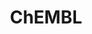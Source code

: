 ---
layout: default
bigquery: https://console.cloud.google.com/bigquery?p=patents-public-data&d=ebi_chembl&page=dataset
citation: '"The ChEMBL database in 2017." Anna Gaulton, Anne Hersey, Michał Nowotka,
  A Patrícia Bento, Jon Chambers, David Mendez, Prudence Mutowo, Francis Atkinson,
  Louisa J Bellis, Elena Cibrián-Uhalte, Mark Davies, Nathan Dedman, Anneli Karlsson,
  María Paula Magariños, John P Overington, George Papadatos, Ines Smit, Andrew R
  Leach Nucleic acids Research (2017) 45 (Database Issue), D945-D954'
contributors: European Bioinformatics Institute
cost: None
description: ChEMBL Data is a manually curated database of small molecules used in
  drug discovery, including information about existing patented drugs.
documentation: 'schema: https://www.ebi.ac.uk/chembl/db_schema


  '
last_edit: Mon, 04 Apr 2022 19:07:30 GMT
location: https://console.cloud.google.com/marketplace/product/google_patents_public_datasets/chembl
maintained_by: EMBL-EBI, an outstation of European Molecular Biology Laboratory
related_publications: '

  ChEMBL: towards direct deposition of bioassay data.


  Mendez D, Gaulton A, Bento AP, Chambers J, De Veij M, Félix E, Magariños MP, Mosquera
  JF, Mutowo P, Nowotka M, Gordillo-Marañón M, Hunter F, Junco L, Mugumbate G, Rodriguez-Lopez
  M, Atkinson F, Bosc N, Radoux CJ, Segura-Cabrera A, Hersey A, Leach AR.


  — Nucleic Acids Res. 2019; 47(D1):D930-D940. doi: 10.1093/nar/gky1075

  '
schema_fields: '[''cell_description'', ''activity_id'', ''parenteral'', ''co_stem_id'',
  ''abstract'', ''issue'', ''usan_substem'', ''protein_class_id'', ''relationship'',
  ''as_id'', ''relationship_type'', ''protein_class_synonym'', ''tid'', ''doi'', ''who_extra'',
  ''acd_logp'', ''ap_id'', ''src_description'', ''class_type'', ''ridx'', ''relation'',
  ''assay_type'', ''synonyms'', ''withdrawn_flag'', ''title'', ''assay_desc'', ''mw_monoisotopic'',
  ''orig_description'', ''stat'', ''db_version'', ''normal_range_max'', ''updated_on'',
  ''syn_type'', ''label'', ''mecref_id'', ''name'', ''uberon_id'', ''published_type'',
  ''drug_substance_flag'', ''target_type'', ''tid_fixed'', ''std_act_id'', ''confidence'',
  ''uo_units'', ''patent_no'', ''isoform'', ''ddd_value'', ''num_ro5_violations'',
  ''standard_relation'', ''formulation_id'', ''standard_inchi_key'', ''protein_class_desc'',
  ''first_page'', ''product_id'', ''frac_code'', ''mc_target_type'', ''version'',
  ''num_lipinski_ro5_violations'', ''prod_pat_id'', ''biocomp_id'', ''definition'',
  ''src_assay_id'', ''hrac_class_id'', ''cl_lincs_id'', ''rtb'', ''helm_notation'',
  ''patent_id'', ''ad_type'', ''substrate_record_id'', ''ref_id'', ''standard_type'',
  ''black_box_warning'', ''site_id'', ''hbd_lipinski'', ''doc_type'', ''research_stem'',
  ''standard_text_value'', ''trade_name'', ''who_name'', ''parent_type'', ''lle'',
  ''units'', ''compound_key'', ''publication_number'', ''curation_comment'', ''accession'',
  ''value'', ''hba'', ''entity_type'', ''irac_class_id'', ''level4_description'',
  ''prediction_method'', ''targcomp_id'', ''relationship_desc'', ''level3'', ''cidx'',
  ''warning_country'', ''mw_freebase'', ''level3_description'', ''delist_flag'', ''bto_id'',
  ''sequence'', ''comp_go_id'', ''canonical_smiles'', ''selectivity_comment'', ''max_phase_for_ind'',
  ''upper_value'', ''last_active'', ''activity_count'', ''go_id'', ''ddd_id'', ''compd_id'',
  ''level5'', ''approval_date'', ''year'', ''src_short_name'', ''chirality'', ''bao_format'',
  ''usan_stem_id'', ''strength'', ''l6'', ''ro3_pass'', ''full_mwt'', ''drugind_id'',
  ''cell_source_organism'', ''first_in_class'', ''pathway_id'', ''molregno'', ''text_value'',
  ''alert_set_id'', ''aromatic_rings'', ''availability_type'', ''warning_class'',
  ''related_tid'', ''log_id'', ''direct_interaction'', ''potential_duplicate'', ''mol_atc_id'',
  ''comp_class_id'', ''cpd_str_alert_id'', ''assay_source'', ''volume'', ''assay_param_id'',
  ''withdrawn_reason'', ''warning_id'', ''rgid'', ''metabolite_record_id'', ''l1'',
  ''l7'', ''mol_frac_id'', ''assay_strain'', ''mesh_id'', ''metref_id'', ''met_id'',
  ''assay_class_id'', ''compsyn_id'', ''route'', ''ass_cls_map_id'', ''end_position'',
  ''standard_flag'', ''aidx'', ''downgraded'', ''indref_id'', ''confidence_score'',
  ''mechanism_comment'', ''chebi_par_id'', ''ref_type'', ''stem'', ''variant_id'',
  ''withdrawn_year'', ''smid'', ''data_validity_comment'', ''assay_test_type'', ''irac_code'',
  ''domain_type'', ''innovator_company'', ''description'', ''cell_ontology_id'', ''atc_code'',
  ''caloha_id'', ''warnref_id'', ''start_position'', ''applicant_full_name'', ''molecular_species'',
  ''inorganic_flag'', ''organism'', ''sei'', ''standard_inchi'', ''molfile'', ''assay_id'',
  ''target_mapping'', ''clo_id'', ''drug_record_id'', ''component_id'', ''mol_hrac_id'',
  ''drug_product_flag'', ''assay_tax_id'', ''oc_id'', ''site_residues'', ''sitecomp_id'',
  ''cell_source_tax_id'', ''action_type'', ''tax_id'', ''authors'', ''efo_id'', ''level4'',
  ''therapeutic_flag'', ''last_page'', ''parent_go_id'', ''warning_year'', ''set_name'',
  ''mec_id'', ''active_ingredient'', ''src_compound_id'', ''domain_id'', ''alert_id'',
  ''submission_date'', ''cx_logd'', ''idx'', ''path'', ''usan_stem'', ''enzyme_tid'',
  ''site_name'', ''mechanism_of_action'', ''short_name'', ''stem_class'', ''l2'',
  ''subgroup'', ''targrel_id'', ''cell_source_tissue'', ''tbl'', ''homologue'', ''mc_target_name'',
  ''chembl_id'', ''frac_class_id'', ''cx_most_bpka'', ''alert_name'', ''parameter_type'',
  ''compound_name'', ''toid'', ''src_id'', ''major_class'', ''nda_type'', ''polymer_flag'',
  ''heavy_atoms'', ''warning_type'', ''first_approval'', ''psa'', ''l8'', ''hbd'',
  ''cell_id'', ''updated_by'', ''comments'', ''hba_lipinski'', ''molecular_mechanism'',
  ''molsyn_id'', ''ddd_comment'', ''domain_description'', ''natural_product'', ''bei'',
  ''mc_target_accession'', ''l4'', ''assay_cell_type'', ''molecule_type'', ''mc_organism'',
  ''oral'', ''num_alerts'', ''result_flag'', ''priority'', ''acd_most_apka'', ''prodrug'',
  ''level2_description'', ''species_group_flag'', ''company'', ''acd_most_bpka'',
  ''met_conversion'', ''parent_molregno'', ''cell_name'', ''mc_tax_id'', ''hrac_code'',
  ''standard_value'', ''assay_organism'', ''component_type'', ''binding_site_comment'',
  ''level1_description'', ''db_source'', ''bao_id'', ''mesh_heading'', ''max_phase'',
  ''topical'', ''cellosaurus_id'', ''disease_efficacy'', ''source_domain_id'', ''alogp'',
  ''predbind_id'', ''target_desc'', ''source'', ''country'', ''protclasssyn_id'',
  ''tissue_id'', ''domain_name'', ''pref_name'', ''usan_year'', ''actsm_id'', ''indication_class'',
  ''parent_id'', ''l3'', ''full_molformula'', ''published_relation'', ''assay_subcellular_fraction'',
  ''standard_units'', ''curated_by'', ''level1'', ''withdrawn_country'', ''activity_comment'',
  ''mutation'', ''journal'', ''standard_upper_value'', ''published_units'', ''withdrawn_class'',
  ''ref_url'', ''creation_date'', ''le'', ''job_id'', ''type'', ''bao_endpoint'',
  ''pchembl_value'', ''normal_range_min'', ''sequence_md5sum'', ''warning_description'',
  ''cx_most_apka'', ''ddd_units'', ''component_synonym'', ''smarts'', ''patent_use_code'',
  ''previous_company'', ''acd_logd'', ''pathway_key'', ''efo_term'', ''structure_type'',
  ''met_comment'', ''ddd_admr'', ''dosed_ingredient'', ''qed_weighted'', ''entity_id'',
  ''dosage_form'', ''annotation'', ''doc_id'', ''assay_tissue'', ''aspect'', ''enzyme_name'',
  ''mol_irac_id'', ''class_level'', ''status'', ''active_molregno'', ''patent_expire_date'',
  ''usan_stem_definition'', ''parameter_value'', ''l5'', ''cx_logp'', ''res_stem_id'',
  ''published_value'', ''ingredient'', ''qudt_units'', ''pubmed_id'', ''assay_category'',
  ''record_id'', ''level2'']'
shortname: chembl
tags:
- biotechnology
- health
- chemical
- bioinformatics
- medical
terms_of_use: CC BY-SA 3.0
title: ChEMBL
uuid: e232a192-965c-4ec9-904c-155b6dfe56c5
---